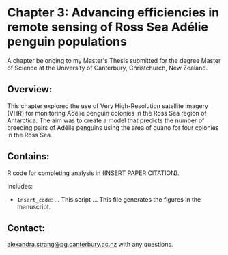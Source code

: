 # Chapter 3: Advancing efficiencies in remote sensing of Ross Sea Adélie penguin populations
A chapter belonging to my Master's Thesis submitted for the degree Master of Science at the University of Canterbury, Christchurch, New Zealand. 

## Overview:
This chapter explored the use of Very High-Resolution satellite imagery (VHR) for monitoring Adélie penguin colonies in the Ross Sea region of Antarctica. The aim was to create a model that predicts the number of breeding pairs of Adélie penguins using the area of guano for four colonies in the Ross Sea. 

## Contains:
R code for completing analysis in (INSERT PAPER CITATION). 

Includes:
- `Insert_code`: ... This script ... This file generates the figures in the manuscript.

## Contact:
alexandra.strang@pg.canterbury.ac.nz with any questions.

